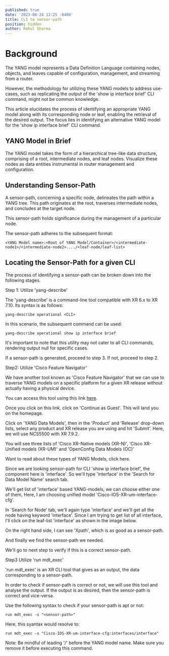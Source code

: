 ```yaml
---
published: true
date: '2023-08-24 12:25 -0400'
title: CLI to sensor-path
position: hidden
author: Rahul Sharma
---
```

# Background

The YANG model represents a Data Definition Language containing nodes, objects, and leaves capable of configuration, management, and streaming from a router.

However, the methodology for utilizing these YANG models to address use-cases, such as replicating the output of the 'show ip interface brief' CLI command, might not be common knowledge.

This article elucidates the process of identifying an appropriate YANG model along with its corresponding node or leaf, enabling the retrieval of the desired output. The focus lies in identifying an alternative YANG model for the 'show ip interface brief' CLI command.

## YANG Model in Brief

The YANG model takes the form of a hierarchical tree-like data structure, comprising of a root, intermediate nodes, and leaf nodes. Visualize these nodes as data entities instrumental in router management and configuration.

## Understanding Sensor-Path

A sensor-path, concerning a specific node, delineates the path within a YANG tree. This path originates at the root, traverses intermediate nodes, and concludes at the target node.

This sensor-path holds significance during the management of a particular node.

The sensor-path adheres to the subsequent format:

```
<YANG Model name>:<Root of YANG Model/Container>/<intermediate-node1>/<intermediate-node2>..../<leaf-node/leaf-list>
```

## Locating the Sensor-Path for a given CLI

The process of identifying a sensor-path can be broken down into the following stages.

Step 1: Utilize 'yang-describe'

The 'yang-describe' is a command-line tool compatible with XR 6.x to XR 7.10. Its syntax is as follows:

```
yang-describe operational <CLI>
```

In this scenario, the subsequent command can be used:
```
yang-describe operational show ip interface brief
```

It's important to note that this utility may not cater to all CLI commands, rendering output null for specific cases.

If a sensor-path is generated, proceed to step 3. If not, proceed to step 2.

Step2: Utilize 'Cisco Feature Navigator'

We have another tool known as 'Cisco Feature Navigator' that we can use to traverse YANG models on a specific platform for a given XR release without actually having a physical device. 

You can access this tool using this link [here](https://cfnng.cisco.com/).

Once you click on this link, click on 'Continue as Guest'. This will land you on the homepage.

Click on 'YANG Data Models', then in the 'Product' and 'Release' drop-down lists, select any product and XR release you are using and hit 'Submit'. Here, we will use NCS5500 with XR 7.9.2.

You will see three lists of 'Cisco XR-Native models (XR-N)', 'Cisco XR-Unified models (XR-UM)' and 'OpenConfig Data Models (OC)'

Want to read about these types of YANG Models, click here.

Since we are looking sensor-path for CLI 'show ip interface brief', the component here is 'interface'. So we'll type 'interface' in the 'Search for Data Model Name' search tab.

We'll get list of 'interface' based YANG-models, we can choose either one of them, Here, I am choosing unified model 'Cisco-IOS-XR-um-interface-cfg'.

In 'Search for Node' tab, we'll again type 'interface' and we'll get all the node having keyword 'interface'. Since I am trying to get list of all interface, I'll click on the leaf-list 'interface' as shown in the image below.

On the right hand side, I can see 'Xpath', which is as good as a sensor-path. 

And finally we find the sensor-path we needed.

We'll go to next step to verify if this is a correct sensor-path.


Step3 Utilize 'run mdt_exec'

'run mdt_exec' is an XR CLI tool that gives as an output, the data corresponding to a sensor-path.
 
In order to check if sensor-path is correct or not, we will use this tool and analyse the output. If the output is as desired, then the sensor-path is correct and vice-versa.

Use the following syntax to check if your sensor-path is apt or not:

```
run mdt_exec -s "<sensor-path>"
```

Here, this syantax would resolve to:

```
run mdt_exec -s "Cisco-IOS-XR-um-interface-cfg:interfaces/interface"
```

Note: Be mindful of leading '/' before the YANG model name. Make sure you remove it before executing this command. 
















